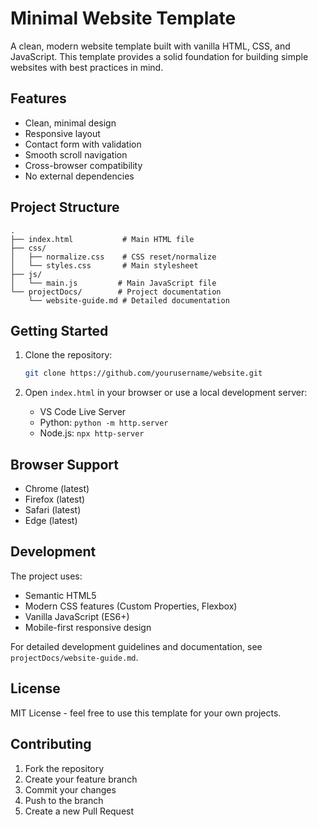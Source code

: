 # Minimal Website Template

A clean, modern website template built with vanilla HTML, CSS, and JavaScript. This template provides a solid foundation for building simple websites with best practices in mind.

## Features

- Clean, minimal design
- Responsive layout
- Contact form with validation
- Smooth scroll navigation
- Cross-browser compatibility
- No external dependencies

## Project Structure

```
.
├── index.html           # Main HTML file
├── css/
│   ├── normalize.css    # CSS reset/normalize
│   └── styles.css       # Main stylesheet
├── js/
│   └── main.js         # Main JavaScript file
└── projectDocs/        # Project documentation
    └── website-guide.md # Detailed documentation
```

## Getting Started

1. Clone the repository:
   ```bash
   git clone https://github.com/yourusername/website.git
   ```

2. Open `index.html` in your browser or use a local development server:
   - VS Code Live Server
   - Python: `python -m http.server`
   - Node.js: `npx http-server`

## Browser Support

- Chrome (latest)
- Firefox (latest)
- Safari (latest)
- Edge (latest)

## Development

The project uses:
- Semantic HTML5
- Modern CSS features (Custom Properties, Flexbox)
- Vanilla JavaScript (ES6+)
- Mobile-first responsive design

For detailed development guidelines and documentation, see `projectDocs/website-guide.md`.

## License

MIT License - feel free to use this template for your own projects.

## Contributing

1. Fork the repository
2. Create your feature branch
3. Commit your changes
4. Push to the branch
5. Create a new Pull Request
